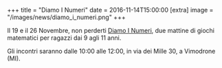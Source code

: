 +++
title = "Diamo I Numeri"
date = 2016-11-14T15:00:00
[extra]
image = "/images/news/diamo_i_numeri.png"
+++

Il 19 e il 26 Novembre, non perderti <a href="/volantini/diamo_i_numeri.pdf" target="_blank">Diamo I Numeri</a>, due mattine di giochi matematici per ragazzi dai 9 agli 11 anni.

Gli incontri saranno dalle 10:00 alle 12:00, in via dei Mille 30, a Vimodrone (MI).
